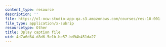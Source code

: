 ```yaml
---
content_type: resource
description: ''
file: https://ol-ocw-studio-app-qa.s3.amazonaws.com/courses/res-10-001-making-science-and-engineering-pictures-a-practical-guide-to-presenting-your-work-spring-2016/4d7a6d64d8d65e1bbe57bd94b451da27_h0LYxgHiMDE.vtt
file_type: application/x-subrip
resourcetype: Other
title: 3play caption file
uid: 4d7a6d64-d8d6-5e1b-be57-bd94b451da27
---
```

